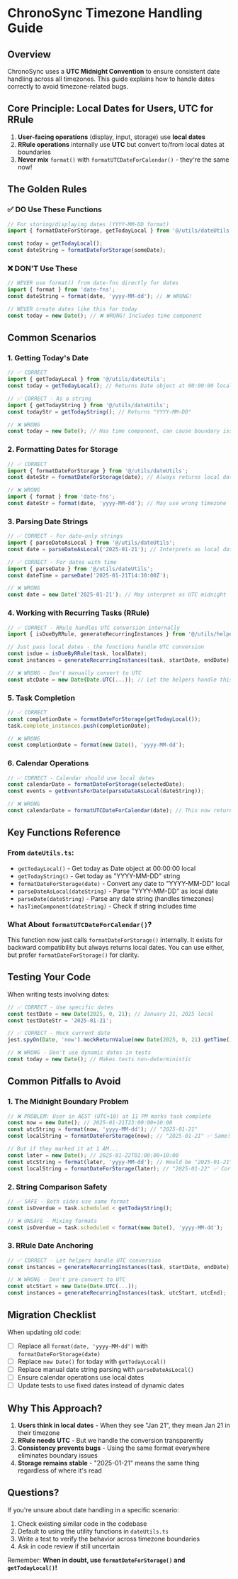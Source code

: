 # ChronoSync Timezone Handling Guide

## Overview

ChronoSync uses a **UTC Midnight Convention** to ensure consistent date handling across all timezones. This guide explains how to handle dates correctly to avoid timezone-related bugs.

## Core Principle: Local Dates for Users, UTC for RRule

1. **User-facing operations** (display, input, storage) use **local dates**
2. **RRule operations** internally use **UTC** but convert to/from local dates at boundaries
3. **Never mix** `format()` with `formatUTCDateForCalendar()` - they're the same now!

## The Golden Rules

### ✅ DO Use These Functions

```typescript
// For storing/displaying dates (YYYY-MM-DD format)
import { formatDateForStorage, getTodayLocal } from '@/utils/dateUtils';

const today = getTodayLocal();
const dateString = formatDateForStorage(someDate);
```

### ❌ DON'T Use These

```typescript
// NEVER use format() from date-fns directly for dates
import { format } from 'date-fns';
const dateString = format(date, 'yyyy-MM-dd'); // ❌ WRONG!

// NEVER create dates like this for today
const today = new Date(); // ❌ WRONG! Includes time component
```

## Common Scenarios

### 1. Getting Today's Date

```typescript
// ✅ CORRECT
import { getTodayLocal } from '@/utils/dateUtils';
const today = getTodayLocal(); // Returns Date object at 00:00:00 local time

// ✅ CORRECT - As a string
import { getTodayString } from '@/utils/dateUtils';
const todayStr = getTodayString(); // Returns "YYYY-MM-DD"

// ❌ WRONG
const today = new Date(); // Has time component, can cause boundary issues
```

### 2. Formatting Dates for Storage

```typescript
// ✅ CORRECT
import { formatDateForStorage } from '@/utils/dateUtils';
const dateStr = formatDateForStorage(date); // Always returns local date

// ❌ WRONG
import { format } from 'date-fns';
const dateStr = format(date, 'yyyy-MM-dd'); // May use wrong timezone
```

### 3. Parsing Date Strings

```typescript
// ✅ CORRECT - For date-only strings
import { parseDateAsLocal } from '@/utils/dateUtils';
const date = parseDateAsLocal('2025-01-21'); // Interprets as local date

// ✅ CORRECT - For dates with time
import { parseDate } from '@/utils/dateUtils';
const dateTime = parseDate('2025-01-21T14:30:00Z');

// ❌ WRONG
const date = new Date('2025-01-21'); // May interpret as UTC midnight
```

### 4. Working with Recurring Tasks (RRule)

```typescript
// ✅ CORRECT - RRule handles UTC conversion internally
import { isDueByRRule, generateRecurringInstances } from '@/utils/helpers';

// Just pass local dates - the functions handle UTC conversion
const isdue = isDueByRRule(task, localDate);
const instances = generateRecurringInstances(task, startDate, endDate);

// ❌ WRONG - Don't manually convert to UTC
const utcDate = new Date(Date.UTC(...)); // Let the helpers handle this
```

### 5. Task Completion

```typescript
// ✅ CORRECT
const completionDate = formatDateForStorage(getTodayLocal());
task.complete_instances.push(completionDate);

// ❌ WRONG
const completionDate = format(new Date(), 'yyyy-MM-dd');
```

### 6. Calendar Operations

```typescript
// ✅ CORRECT - Calendar should use local dates
const calendarDate = formatDateForStorage(selectedDate);
const events = getEventsForDate(parseDateAsLocal(dateString));

// ❌ WRONG
const calendarDate = formatUTCDateForCalendar(date); // This now returns local anyway
```

## Key Functions Reference

### From `dateUtils.ts`:

- `getTodayLocal()` - Get today as Date object at 00:00:00 local
- `getTodayString()` - Get today as "YYYY-MM-DD" string
- `formatDateForStorage(date)` - Convert any date to "YYYY-MM-DD" local
- `parseDateAsLocal(dateString)` - Parse "YYYY-MM-DD" as local date
- `parseDate(dateString)` - Parse any date string (handles timezones)
- `hasTimeComponent(dateString)` - Check if string includes time

### What About `formatUTCDateForCalendar()`?

This function now just calls `formatDateForStorage()` internally. It exists for backward compatibility but always returns local dates. You can use either, but prefer `formatDateForStorage()` for clarity.

## Testing Your Code

When writing tests involving dates:

```typescript
// ✅ CORRECT - Use specific dates
const testDate = new Date(2025, 0, 21); // January 21, 2025 local
const testDateStr = '2025-01-21';

// ✅ CORRECT - Mock current date
jest.spyOn(Date, 'now').mockReturnValue(new Date(2025, 0, 21).getTime());

// ❌ WRONG - Don't use dynamic dates in tests
const today = new Date(); // Makes tests non-deterministic
```

## Common Pitfalls to Avoid

### 1. The Midnight Boundary Problem

```typescript
// ❌ PROBLEM: User in AEST (UTC+10) at 11 PM marks task complete
const now = new Date(); // 2025-01-21T23:00:00+10:00
const utcString = format(now, 'yyyy-MM-dd'); // "2025-01-21" 
const localString = formatDateForStorage(now); // "2025-01-21" ✅ Same!

// But if they marked it at 1 AM...
const later = new Date(); // 2025-01-22T01:00:00+10:00
const utcString = format(later, 'yyyy-MM-dd'); // Would be "2025-01-21" ❌ Wrong!
const localString = formatDateForStorage(later); // "2025-01-22" ✅ Correct!
```

### 2. String Comparison Safety

```typescript
// ✅ SAFE - Both sides use same format
const isOverdue = task.scheduled < getTodayString();

// ❌ UNSAFE - Mixing formats
const isOverdue = task.scheduled < format(new Date(), 'yyyy-MM-dd');
```

### 3. RRule Date Anchoring

```typescript
// ✅ CORRECT - Let helpers handle UTC conversion
const instances = generateRecurringInstances(task, startDate, endDate);

// ❌ WRONG - Don't pre-convert to UTC
const utcStart = new Date(Date.UTC(...));
const instances = generateRecurringInstances(task, utcStart, utcEnd);
```

## Migration Checklist

When updating old code:

- [ ] Replace all `format(date, 'yyyy-MM-dd')` with `formatDateForStorage(date)`
- [ ] Replace `new Date()` for today with `getTodayLocal()`
- [ ] Replace manual date string parsing with `parseDateAsLocal()`
- [ ] Ensure calendar operations use local dates
- [ ] Update tests to use fixed dates instead of dynamic dates

## Why This Approach?

1. **Users think in local dates** - When they see "Jan 21", they mean Jan 21 in their timezone
2. **RRule needs UTC** - But we handle the conversion transparently
3. **Consistency prevents bugs** - Using the same format everywhere eliminates boundary issues
4. **Storage remains stable** - "2025-01-21" means the same thing regardless of where it's read

## Questions?

If you're unsure about date handling in a specific scenario:

1. Check existing similar code in the codebase
2. Default to using the utility functions in `dateUtils.ts`
3. Write a test to verify the behavior across timezone boundaries
4. Ask in code review if still uncertain

Remember: **When in doubt, use `formatDateForStorage()` and `getTodayLocal()`!**